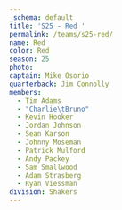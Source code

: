 ```yaml
---
_schema: default
title: 'S25 - Red '
permalink: /teams/s25-red/
name: Red
color: Red
season: 25
photo:
captain: Mike Osorio
quarterback: Jim Connolly
members:
  - Tim Adams
  - "Charlie\tBruno"
  - Kevin Hooker
  - Jordan Johnson
  - Sean Karson
  - Johnny Moseman
  - Patrick Mulford
  - Andy Packey
  - Sam Smallwood
  - Adam Strasberg
  - Ryan Viessman
division: Shakers
---
```

